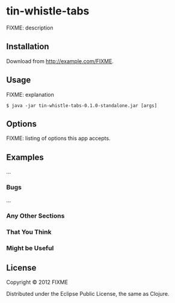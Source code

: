 # tin-whistle-tabs

FIXME: description

## Installation

Download from http://example.com/FIXME.

## Usage

FIXME: explanation

    $ java -jar tin-whistle-tabs-0.1.0-standalone.jar [args]

## Options

FIXME: listing of options this app accepts.

## Examples

...

### Bugs

...

### Any Other Sections
### That You Think
### Might be Useful

## License

Copyright © 2012 FIXME

Distributed under the Eclipse Public License, the same as Clojure.

